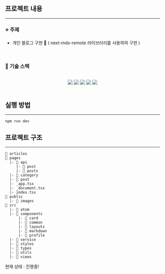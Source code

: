 ## 프로젝트 내용

---

### ⭐️ <strong>주제</strong>

- 개인 블로그 구현 📝
  ( next-mdx-remote 라이브러리를 사용하여 구현 )

<br />

### 🔨 <strong>기술 스택</strong>

<br />
<div align=center> 
  <img src="https://img.shields.io/badge/next.js-black?style=for-the-badge&logo=next.js&logoColor=white"/> 
  <img src="https://img.shields.io/badge/typescript-3178c6?style=for-the-badge&logo=typescript&logoColor=white"/>   
  <img src="https://img.shields.io/badge/styled_components-DB7093?style=for-the-badge&logo=styled-components&logoColor=white"/>
  <img src="https://img.shields.io/badge/github-181717?style=for-the-badge&logo=github&logoColor=white"/>
   <img src="https://img.shields.io/badge/react_recoil-3DDC84?style=for-the-badge&logo=react-recoil-async&logoColor=white"/> 
</div>
<br />

## 실행 방법

---

```
npm run dev
```

## 프로젝트 구조

---

```
📁 articles
📁 pages
  |- 📁 api
     |- 📁 post
     |- 📁 posts
  |- 📁 category
  |- 📁 post
  |- _app.tsx
  |- _document.tsx
  |- index.tsx
📁 public
  |- 📁 images
📁 src
  |- 📁 atom
  |- 📁 components
      |- 📁 card
      |- 📁 common
      |- 📁 layouts
      |- 📁 markdown
      |- 📁 profile
  |- 📁 service
  |- 📁 styles
  |- 📁 types
  |- 📁 utils
  |- 📁 views
```

현재 상태 : 진행중!
